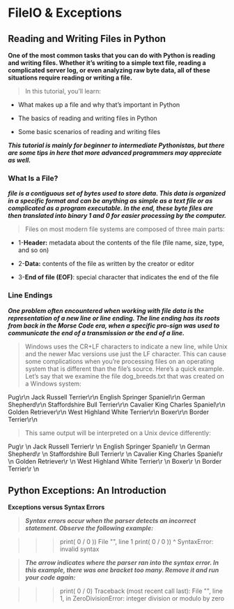 #  FileIO & Exceptions

## Reading and Writing Files in Python

**One of the most common tasks that you can do with Python is reading and writing files. Whether it’s writing to a simple text file, reading a complicated server log, or even analyzing raw byte data, all of these situations require reading or writing a file.**

> In this tutorial, you’ll learn:

- What makes up a file and why that’s important in Python

- The basics of reading and writing files in Python

- Some basic scenarios of reading and writing files


***This tutorial is mainly for beginner to intermediate Pythonistas, but there are some tips in here that more advanced programmers may appreciate as well.***


### What Is a File?


***file is a contiguous set of bytes used to store data. This data is organized in a specific format and can be anything as simple as a text file or as complicated as a program executable. In the end, these byte files are then translated into binary 1 and 0 for easier processing by the computer.***

> Files on most modern file systems are composed of three main parts:

- 1-**Header:** metadata about the contents of the file (file name, size, type, and so on)

- 2-**Data:** contents of the file as written by the creator or editor

- 3-**End of file (EOF)**: special character that indicates the end of the file


### Line Endings

***One problem often encountered when working with file data is the representation of a new line or line ending. The line ending has its roots from back in the Morse Code era, when a specific pro-sign was used to communicate the end of a transmission or the end of a line.***


>Windows uses the CR+LF characters to indicate a new line, while Unix and the newer Mac versions use just the LF character. This can cause some complications when you’re processing files on an operating system that is different than the file’s source. Here’s a quick example. Let’s say that we examine the file dog_breeds.txt that was created on a Windows system:

Pug\r\n
Jack Russell Terrier\r\n
English Springer Spaniel\r\n
German Shepherd\r\n
Staffordshire Bull Terrier\r\n
Cavalier King Charles Spaniel\r\n
Golden Retriever\r\n
West Highland White Terrier\r\n
Boxer\r\n
Border Terrier\r\n

>This same output will be interpreted on a Unix device differently:


Pug\r
\n
Jack Russell Terrier\r
\n
English Springer Spaniel\r
\n
German Shepherd\r
\n
Staffordshire Bull Terrier\r
\n
Cavalier King Charles Spaniel\r
\n
Golden Retriever\r
\n
West Highland White Terrier\r
\n
Boxer\r
\n
Border Terrier\r
\n



## Python Exceptions: An Introduction

 **Exceptions versus Syntax Errors**


> ***Syntax errors occur when the parser detects an incorrect statement. Observe the following example:***

>>> print( 0 / 0 ))
  File "<stdin>", line 1
    print( 0 / 0 ))
                  ^
SyntaxError: invalid syntax


> ***The arrow indicates where the parser ran into the syntax error. In this example, there was one bracket too many. Remove it and run your code again:***

>>> print( 0 / 0)
Traceback (most recent call last):
  File "<stdin>", line 1, in <module>
ZeroDivisionError: integer division or modulo by zero


